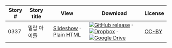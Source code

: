 Story # | Story title | View | Download | License
-------- | -----------  |:-------:| ---------------- | -------
0337 | 밀랍 아이들 | <a href="https://global-asp.github.io/stories/ko/0337_밀랍-아이들_slides.html" target="_blank">Slideshow</a> · [Plain HTML](https://global-asp.github.io/stories/ko/0337_밀랍-아이들.html) | [![GitHub release](https://cloud.githubusercontent.com/assets/9295750/9483128/0e089e5e-4b51-11e5-98ca-6da5cef156a7.png "GitHub release")]() · [![Dropbox](https://cloud.githubusercontent.com/assets/9295750/10150606/3f5ae2dc-65f5-11e5-8f63-841c51cc1cde.png "Dropbox")]() · [![Google Drive](https://cloud.githubusercontent.com/assets/9295750/9473522/1d6fdde4-4b10-11e5-98f5-aa6c6b04a08e.png "Google Drive")]() | [CC-BY](https://creativecommons.org/licenses/by/3.0/)

